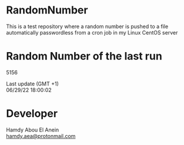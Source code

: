 # RandomNumber    
This is a test repository where a random number is pushed to a file automatically passwordless from a cron job in my Linux CentOS server    
# Random Number of the last run   
5156
      
Last update (GMT +1)    
06/29/22 18:00:02
# Developer    
Hamdy Abou El Anein   
hamdy.aea@protonmail.com
